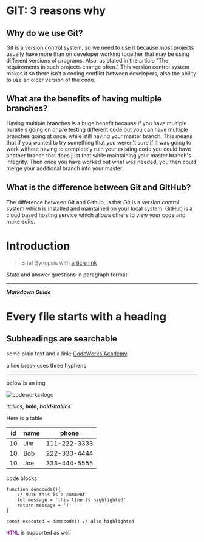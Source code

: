 # GIT: 3 reasons why

## Why do we use Git?
Git is a version control system, so we need to use it because most projects usually have more than on developer working together that may be using different versions of programs. Also, as stated in the article "The requirements in such projects change often." This version control system makes it so there isn't a coding conflict between developers, also the ability to use an older version of the code.


 ## What are the benefits of having multiple branches?

 Having multiple branches is a huge benefit because if you have multiple parallels going on or are testing different code out you can have multiple branches going at once, while still having your master branch. This means that if you wanted to try something that you weren't sure if it was going to work without having to completely ruin your existing code you could have another branch that does just that while maintaining your master branch's integrity. Then once you have worked out what was needed, you then could merge your additional branch into your master.

 ## What is the difference between Git and GitHub?

 The difference between Git and Github, is that Git is a version control system which is installed and maintained on your local system. GitHub is a cloud based hosting service which allows others to view your code and make edits.




# Introduction

> Brief Synopsis with [article link](https://codeworksacademy.com/fs-student-guide/)

State and answer questions in paragraph format


---

***Markdown Guide***

# Every file starts with a heading

## Subheadings are searchable

some plain text and a link: [CodeWorks Academy](https://codeworksacademy.com)

a line break uses three hyphens

---


below is an img 

![codeworks-logo](https://codeworks.blob.core.windows.net/public/assets/img/fs-logo.png)


*itallics*, **bold**, ***bold-itallics*** 

Here is a table

|  id  |  name  |  phone         |
|------|--------|----------------|
|  10  |  Jim   |  111-222-3333  |
|  10  |  Bob   |  222-333-4444  |
|  10  |  Joe   |  333-444-5555  |


code blocks

```javascript{3,7}
function democode(){
    // NOTE this is a comment
    let message = 'this line is highlighted'
    return message + '!'
}

const executed = democode() // also highlighted
```


<section>
    <kbd style="color:purple">HTML</kbd> is supported as well
</section>
